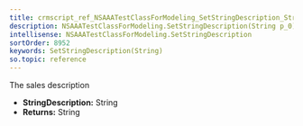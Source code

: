 ```yaml
---
title: crmscript_ref_NSAAATestClassForModeling_SetStringDescription_String_p_0
description: NSAAATestClassForModeling.SetStringDescription(String p_0)
intellisense: NSAAATestClassForModeling.SetStringDescription
sortOrder: 8952
keywords: SetStringDescription(String)
so.topic: reference
---
```



The sales description



* **StringDescription:** String
* **Returns:** String


